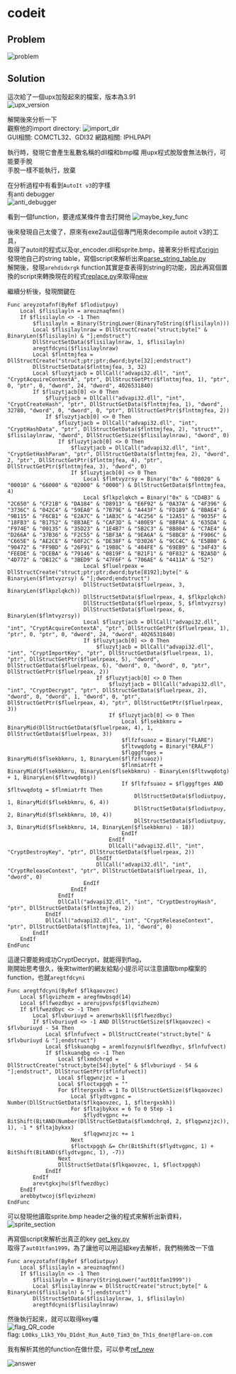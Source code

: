 # codeit

## Problem
![problem](picture/problem.PNG)  

## Solution

這次給了一個upx加殼起來的檔案，版本為3.91  
![upx_version](picture/upx_version.PNG)  

解開後來分析一下  
觀察他的import directory:
![import_dir](picture/import_dir.PNG)  
GUI相關: COMCTL32、GDI32
網路相關: IPHLPAPI

執行時，發現它會產生亂數名稱的dll檔和bmp檔
用upx程式脫殼會無法執行，可能要手脫  
手脫一樣不能執行，放棄  

在分析過程中有看到`AutoIt v3`的字樣  
有anti debugger  
![anti_debugger](picture/anti_debugger.PNG)  

看到一個function，要達成某條件會去打開他
![maybe_key_func](picture/maybe_key_func.PNG)  

後來發現自己太傻了，原來有exe2aut這個專門用來decompile autoit v3的工具，  
取得了autoit的程式以及qr_encoder.dll和sprite.bmp，接著來分析程式[origin](origin)  
發現他自己的string table，寫個script來解析出來[parse_string_table.py](parse_string_table.py)  
解開後，發現`arehdidxrgk` function其實是查表得到string的功能，因此再寫個置換的script來轉換現在的程式[replace.py](replace.py)來取得[new](new)  

繼續分析後，發現關鍵在
```autoit
Func areyzotafnf(ByRef $flodiutpuy)
	Local $flisilayln = areuznaqfmn()
	If $flisilayln <> -1 Then
		$flisilayln = Binary(StringLower(BinaryToString($flisilayln)))
		Local $flisilaylnraw = DllStructCreate("struct;byte[" & BinaryLen($flisilayln) & "];endstruct")
		DllStructSetData($flisilaylnraw, 1, $flisilayln)
		aregtfdcyni($flisilaylnraw)
		Local $flnttmjfea = DllStructCreate("struct;ptr;ptr;dword;byte[32];endstruct")
		DllStructSetData($flnttmjfea, 3, 32)
		Local $fluzytjacb = DllCall("advapi32.dll", "int", "CryptAcquireContextA", "ptr", DllStructGetPtr($flnttmjfea, 1), "ptr", 0, "ptr", 0, "dword", 24, "dword", 4026531840)
		If $fluzytjacb[0] <> 0 Then
			$fluzytjacb = DllCall("advapi32.dll", "int", "CryptCreateHash", "ptr", DllStructGetData($flnttmjfea, 1), "dword", 32780, "dword", 0, "dword", 0, "ptr", DllStructGetPtr($flnttmjfea, 2))
			If $fluzytjacb[0] <> 0 Then
				$fluzytjacb = DllCall("advapi32.dll", "int", "CryptHashData", "ptr", DllStructGetData($flnttmjfea, 2), "struct*", $flisilaylnraw, "dword", DllStructGetSize($flisilaylnraw), "dword", 0)
				If $fluzytjacb[0] <> 0 Then
					$fluzytjacb = DllCall("advapi32.dll", "int", "CryptGetHashParam", "ptr", DllStructGetData($flnttmjfea, 2), "dword", 2, "ptr", DllStructGetPtr($flnttmjfea, 4), "ptr", DllStructGetPtr($flnttmjfea, 3), "dword", 0)
					If $fluzytjacb[0] <> 0 Then
						Local $flmtvyzrsy = Binary("0x" & "08020" & "00010" & "66000" & "02000" & "0000") & DllStructGetData($flnttmjfea, 4)
						Local $flkpzlqkch = Binary("0x" & "CD4B3" & "2C650" & "CF21B" & "DA184" & "D8913" & "E6F92" & "0A37A" & "4F396" & "3736C" & "042C4" & "59EA0" & "7B79E" & "A443F" & "FD189" & "8BAE4" & "9B115" & "F6CB1" & "E2A7C" & "1AB3C" & "4C256" & "12A51" & "9035F" & "18FB3" & "B1752" & "8B3AE" & "CAF3D" & "480E9" & "8BF8A" & "635DA" & "F974E" & "00135" & "35D23" & "1E4B7" & "5B2C3" & "8B804" & "C7AE4" & "D266A" & "37B36" & "F2C55" & "5BF3A" & "9EA6A" & "58BC8" & "F906C" & "C665E" & "AE2CE" & "60F2C" & "DE38F" & "D3026" & "9CC4C" & "E5BB0" & "90472" & "FF9BD" & "26F91" & "19B8C" & "484FE" & "69EB9" & "34F43" & "FEEDE" & "DCEBA" & "79146" & "0819F" & "B21F1" & "0F832" & "B2A5D" & "4D772" & "DB12C" & "3BED9" & "47F6F" & "706AE" & "4411A" & "52")
						Local $fluelrpeax = DllStructCreate("struct;ptr;ptr;dword;byte[8192];byte[" & BinaryLen($flmtvyzrsy) & "];dword;endstruct")
						DllStructSetData($fluelrpeax, 3, BinaryLen($flkpzlqkch))
						DllStructSetData($fluelrpeax, 4, $flkpzlqkch)
						DllStructSetData($fluelrpeax, 5, $flmtvyzrsy)
						DllStructSetData($fluelrpeax, 6, BinaryLen($flmtvyzrsy))
						Local $fluzytjacb = DllCall("advapi32.dll", "int", "CryptAcquireContextA", "ptr", DllStructGetPtr($fluelrpeax, 1), "ptr", 0, "ptr", 0, "dword", 24, "dword", 4026531840)
						If $fluzytjacb[0] <> 0 Then
							$fluzytjacb = DllCall("advapi32.dll", "int", "CryptImportKey", "ptr", DllStructGetData($fluelrpeax, 1), "ptr", DllStructGetPtr($fluelrpeax, 5), "dword", DllStructGetData($fluelrpeax, 6), "dword", 0, "dword", 0, "ptr", DllStructGetPtr($fluelrpeax, 2))
							If $fluzytjacb[0] <> 0 Then
								$fluzytjacb = DllCall("advapi32.dll", "int", "CryptDecrypt", "ptr", DllStructGetData($fluelrpeax, 2), "dword", 0, "dword", 1, "dword", 0, "ptr", DllStructGetPtr($fluelrpeax, 4), "ptr", DllStructGetPtr($fluelrpeax, 3))
								If $fluzytjacb[0] <> 0 Then
									Local $flsekbkmru = BinaryMid(DllStructGetData($fluelrpeax, 4), 1, DllStructGetData($fluelrpeax, 3))
									$flfzfsuaoz = Binary("FLARE")
									$fltvwqdotg = Binary("ERALF")
									$flgggftges = BinaryMid($flsekbkmru, 1, BinaryLen($flfzfsuaoz))
									$flnmiatrft = BinaryMid($flsekbkmru, BinaryLen($flsekbkmru) - BinaryLen($fltvwqdotg) + 1, BinaryLen($fltvwqdotg))
									If $flfzfsuaoz = $flgggftges AND $fltvwqdotg = $flnmiatrft Then
										DllStructSetData($flodiutpuy, 1, BinaryMid($flsekbkmru, 6, 4))
										DllStructSetData($flodiutpuy, 2, BinaryMid($flsekbkmru, 10, 4))
										DllStructSetData($flodiutpuy, 3, BinaryMid($flsekbkmru, 14, BinaryLen($flsekbkmru) - 18))
									EndIf
								EndIf
								DllCall("advapi32.dll", "int", "CryptDestroyKey", "ptr", DllStructGetData($fluelrpeax, 2))
							EndIf
							DllCall("advapi32.dll", "int", "CryptReleaseContext", "ptr", DllStructGetData($fluelrpeax, 1), "dword", 0)
						EndIf
					EndIf
				EndIf
				DllCall("advapi32.dll", "int", "CryptDestroyHash", "ptr", DllStructGetData($flnttmjfea, 2))
			EndIf
			DllCall("advapi32.dll", "int", "CryptReleaseContext", "ptr", DllStructGetData($flnttmjfea, 1), "dword", 0)
		EndIf
	EndIf
EndFunc
```

這邊只要能夠成功CryptDecrypt，就能得到flag，  
剛開始思考很久，後來twitter的網友給點小提示可以注意讀取bmp檔案的function，也就`aregtfdcyni`  
```autoit
Func aregtfdcyni(ByRef $flkqaovzec)
	Local $flqvizhezm = aregfmwbsqd(14)
	Local $flfwezdbyc = arerujpvsfp($flqvizhezm)
	If $flfwezdbyc <> -1 Then
		Local $flvburiuyd = arenwrbskll($flfwezdbyc)
		If $flvburiuyd <> -1 AND DllStructGetSize($flkqaovzec) < $flvburiuyd - 54 Then
			Local $flnfufvect = DllStructCreate("struct;byte[" & $flvburiuyd & "];endstruct")
			Local $flskuanqbg = aremlfozynu($flfwezdbyc, $flnfufvect)
			If $flskuanqbg <> -1 Then
				Local $flxmdchrqd = DllStructCreate("struct;byte[54];byte[" & $flvburiuyd - 54 & "];endstruct", DllStructGetPtr($flnfufvect))
				Local $flqgwnzjzc = 1
				Local $floctxpgqh = ""
				For $fltergxskh = 1 To DllStructGetSize($flkqaovzec)
					Local $flydtvgpnc = Number(DllStructGetData($flkqaovzec, 1, $fltergxskh))
					For $fltajbykxx = 6 To 0 Step -1
						$flydtvgpnc += BitShift(BitAND(Number(DllStructGetData($flxmdchrqd, 2, $flqgwnzjzc)), 1), -1 * $fltajbykxx)
						$flqgwnzjzc += 1
					Next
					$floctxpgqh &= Chr(BitShift($flydtvgpnc, 1) + BitShift(BitAND($flydtvgpnc, 1), -7))
				Next
				DllStructSetData($flkqaovzec, 1, $floctxpgqh)
			EndIf
		EndIf
		arevtgkxjhu($flfwezdbyc)
	EndIf
	arebbytwcoj($flqvizhezm)
EndFunc
```

可以發現他讀取sprite.bmp header之後的程式來解析出新資料，  
![sprite_section](picture/sprite_section.PNG)  

再寫個script來解析出真正的key [get_key.py](get_key.py)  
取得了`aut01tfan1999`，為了讓他可以用這組key去解析，我們稍微改一下值  
```autoit
Func areyzotafnf(ByRef $flodiutpuy)
	Local $flisilayln = areuznaqfmn()
	If $flisilayln <> -1 Then
		$flisilayln = Binary(StringLower("aut01tfan1999"))
		Local $flisilaylnraw = DllStructCreate("struct;byte[" & BinaryLen($flisilayln) & "];endstruct")
		DllStructSetData($flisilaylnraw, 1, $flisilayln)
		aregtfdcyni($flisilaylnraw)
```
然後執行起來，就可以取得key囉  
![flag_QR_code](picture/flag_QR_code.PNG)  
flag: `L00ks_L1k3_Y0u_D1dnt_Run_Aut0_Tim3_0n_Th1s_0ne!@flare-on.com`  

我有解析其他的function在做什麼，可以參考[ref_new](ref_new)  

![answer](picture/answer.PNG)  